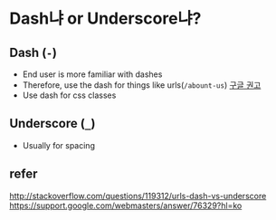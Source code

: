 # Dash냐 or Underscore냐?

## Dash (`-`)
- End user is more familiar with dashes
- Therefore, use the dash for things like urls(`/abount-us`) [구글 권고](https://support.google.com/webmasters/answer/76329?hl=ko)
- Use dash for css classes

## Underscore (`_`)
- Usually for spacing

## refer
http://stackoverflow.com/questions/119312/urls-dash-vs-underscore
https://support.google.com/webmasters/answer/76329?hl=ko
